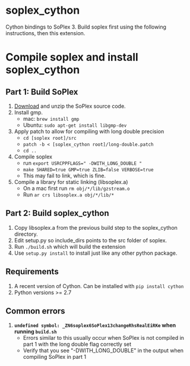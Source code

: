 soplex_cython
=============

Cython bindings to SoPlex 3. Build soplex first using the following instructions, then this extension.

# Compile soplex and install soplex_cython

## Part 1: Build SoPlex 

1. [Download](http://soplex.zib.de/#download) and unzip the SoPlex source code.
2. Install gmp.
   - mac: ```brew install gmp```
   - Ubuntu: ```sudo apt-get install libgmp-dev```
3. Apply patch to allow for compiling with long double precision
   - ```cd [soplex root]/src```
   - ```patch -b < [soplex_cython root]/long-double.patch```
   - ```cd ..```
4. Compile soplex
   - run ```export USRCPPFLAGS=" -DWITH_LONG_DOUBLE "```
   - ```make SHARED=true GMP=true ZLIB=false VERBOSE=true```
   - This may fail to link, which is fine.
5. Compile a library for static linking (libsoplex.a)
   - On a mac first run ```rm obj/*/lib/gzstream.o``` 
   - Run ```ar crs libsoplex.a obj/*/lib/*```

## Part 2: Build soplex_cython

1. Copy libsoplex.a from the previous build step to the soplex_cython directory.
2. Edit setup.py so include_dirs points to the src folder of soplex.
3. Run ```./build.sh``` which will build the extension
4. Use ```setup.py install``` to install just like any other python package.

## Requirements
1. A recent version of Cython. Can be installed with ```pip install cython```
2. Python versions >= 2.7

## Common errors
1. **```undefined symbol: _ZN6soplex6SoPlex13changeRhsRealEiRKe``` when running ```build.sh```**
   - Errors similar to this usually occur when SoPlex is not compiled in part 1 with the long double flag correctly set 
   - Verify that you see "-DWITH_LONG_DOUBLE" in the output when compiling SoPlex in part 1
